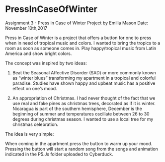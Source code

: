 # PressInCaseOfWinter
Assignment 3 - Press in Case of Winter
Project by Emilia Mason
Date: November 10th,2017

Press in Case of Winter is a project that offers a button for one to press when in need of tropical music and colors. 
I wanted to bring the tropics to a room as soon as someone comes in. 
Play happy/tropical music from Latin America and show bright colors.

The concept was inspired by two ideas: 
1. Beat the Seasonal Affective Disorder (SAD) or more commonly known as “winter blues” transforming my apartment in a tropical and colorful
paradise. Studies have shown happy and upbeat music has a positive effect on one’s mood.

2. An appropriation of Christmas. I had never thought of the fact that we use real and fake pines as christmas trees, decorated as if it is 
winter. Nicaragua is part of the southern hemisphere, December is the beginning of summer and temperatures oscillate between 
26 to 30 degrees during christmas season. I wanted to use a local tree for my christmas celebration. 

The idea is very simple:

When coming in the apartment press the button to warm up your mood. Pressing the button will start a random song from the songs and 
animation indicated in the P5.Js folder uploaded to Cyberduck.
